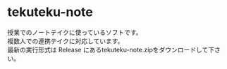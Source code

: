 # tekuteku-note
授業でのノートテイクに使っているソフトです。  
複数人での連携テイクに対応しています。  
最新の実行形式は Release にあるtekuteku-note.zipをダウンロードして下さい。  
